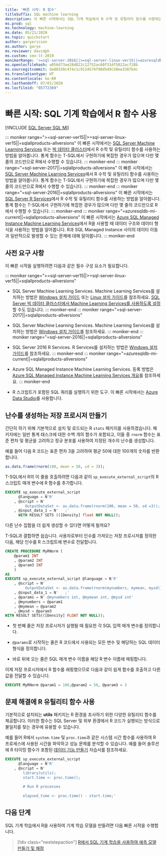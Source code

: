 ```yaml
---
title: '빠른 시작: R 함수'
titleSuffix: SQL machine learning
description: 이 빠른 시작에서는 SQL 기계 학습에서 R 수학 및 유틸리티 함수를 사용하는 방법을 알아봅니다.
ms.prod: sql
ms.technology: machine-learning
ms.date: 05/21/2020
ms.topic: quickstart
author: garyericson
ms.author: garye
ms.reviewer: davidph
ms.custom: seo-lt-2019
monikerRange: '>=sql-server-2016||>=sql-server-linux-ver15||=azuresqldb-mi-current||=sqlallproducts-allversions'
ms.openlocfilehash: a056d73ae28d822c12752ac60f31df5022acf28b
ms.sourcegitcommit: da88320c474c1c9124574f90d549c50ee3387b4c
ms.translationtype: HT
ms.contentlocale: ko-KR
ms.lasthandoff: 07/01/2020
ms.locfileid: "85772369"
---
```

# <a name="quickstart-r-functions-with-sql-machine-learning"></a>빠른 시작: SQL 기계 학습에서 R 함수 사용
[!INCLUDE [SQL Server SQL MI](../../includes/applies-to-version/sql-asdbmi.md)]

::: moniker range=">=sql-server-ver15||>=sql-server-linux-ver15||=sqlallproducts-allversions"
이 빠른 시작에서는 [SQL Server Machine Learning Services](../sql-server-machine-learning-services.md) 또는 [빅 데이터 클러스터](../../big-data-cluster/machine-learning-services.md)에서 R 수학 및 유틸리티 함수를 사용하는 방법을 알아봅니다. 통계 함수는 T-SQL에서 구현하기에 복잡한 경우가 많으며 다만 몇 줄의 코드만으로 R에서 수행할 수 있습니다.
::: moniker-end
::: moniker range="=sql-server-2017||=sqlallproducts-allversions"
이 빠른 시작에서는 [SQL Server Machine Learning Services](../sql-server-machine-learning-services.md)에서 R 수학 및 유틸리티 함수를 사용하는 방법을 알아봅니다. 통계 함수는 T-SQL에서 구현하기에 복잡한 경우가 많으며 다만 몇 줄의 코드만으로 R에서 수행할 수 있습니다.
::: moniker-end
::: moniker range="=sql-server-2016||=sqlallproducts-allversions"
이 빠른 시작에서는 [SQL Server R Services](../r/sql-server-r-services.md)에서 R 수학 및 유틸리티 함수를 사용하는 방법을 알아봅니다. 통계 함수는 T-SQL에서 구현하기에 복잡한 경우가 많으며 다만 몇 줄의 코드만으로 R에서 수행할 수 있습니다.
::: moniker-end
::: moniker range="=azuresqldb-mi-current||=sqlallproducts-allversions"
이 빠른 시작에서는 [Azure SQL Managed Instance Machine Learning Services](/azure/azure-sql/managed-instance/machine-learning-services-overview)에서 R을 사용할 때 데이터 구조와 데이터 형식을 사용하는 방법을 알아봅니다. R과 SQL Managed Instance 사이의 데이터 이동과 일반적으로 발생할 수 있는 문제에 대해 알아봅니다.
::: moniker-end

## <a name="prerequisites"></a>사전 요구 사항

이 빠른 시작을 실행하려면 다음과 같은 필수 구성 요소가 필요합니다.

::: moniker range=">=sql-server-ver15||>=sql-server-linux-ver15||=sqlallproducts-allversions"
- SQL Server Machine Learning Services. Machine Learning Services를 설치하는 방법은 [Windows 설치 가이드](../install/sql-machine-learning-services-windows-install.md) 또는 [Linux 설치 가이드](../../linux/sql-server-linux-setup-machine-learning.md?toc=%2Fsql%2Fmachine-learning%2Ftoc.json)를 참조하세요. [SQL Server 빅 데이터 클러스터에서 Machine Learning Services를 사용하도록 설정](../../big-data-cluster/machine-learning-services.md)할 수도 있습니다.
::: moniker-end
::: moniker range="=sql-server-2017||=sqlallproducts-allversions"
- SQL Server Machine Learning Services. Machine Learning Services를 설치하는 방법은 [Windows 설치 가이드](../install/sql-machine-learning-services-windows-install.md)를 참조하세요. 
::: moniker-end
::: moniker range="=sql-server-2016||=sqlallproducts-allversions"
- SQL Server 2016 R Services. R Services를 설치하는 방법은 [Windows 설치 가이드](../install/sql-r-services-windows-install.md)를 참조하세요.
::: moniker-end
::: moniker range="=azuresqldb-mi-current||=sqlallproducts-allversions"
- Azure SQL Managed Instance Machine Learning Services. 등록 방법은 [Azure SQL Managed Instance Machine Learning Services 개요](/azure/azure-sql/managed-instance/machine-learning-services-overview)를 참조하세요.
::: moniker-end

- R 스크립트가 포함된 SQL 쿼리를 실행하기 위한 도구. 이 빠른 시작에서는 [Azure Data Studio](../../azure-data-studio/what-is.md)를 사용합니다.

## <a name="create-a-stored-procedure-to-generate-random-numbers"></a>난수를 생성하는 저장 프로시저 만들기

간단히 하기 위해 기본적으로 설치 및 로드되는 R `stats` 패키지를 사용하겠습니다. 패키지에는 일반 통계 태스크에 대한 수백 개의 함수가 포함되고, 이들 중 `rnorm` 함수는 표준 편차 및 평균을 고려하고 정규 분포를 사용하여 지정된 개수의 난수를 생성합니다.

예를 들어 다음 R 코드는 표준 편차 3을 고려하여 평균 50에 대한 100개의 숫자를 반환합니다.

```R
as.data.frame(rnorm(100, mean = 50, sd = 3));
```

T-SQL에서 R의 이 줄을 호출하려면 다음과 같이 `sp_execute_external_script`의 R 스크립트 매개 변수에 R 함수를 추가합니다.

```sql
EXECUTE sp_execute_external_script
      @language = N'R'
    , @script = N'
         OutputDataSet <- as.data.frame(rnorm(100, mean = 50, sd =3));'
    , @input_data_1 = N'   ;'
      WITH RESULT SETS (([Density] float NOT NULL));
```

다른 난수 집합을 더 쉽게 생성할 수 있다면 어떻게 될까요?

T-SQL과 결합하면 쉽습니다. 사용자로부터 인수를 가져오는 저장 프로시저를 정의한 다음, 해당 인수를 R 스크립트에 변수로 전달합니다.

```sql
CREATE PROCEDURE MyRNorm (
    @param1 INT
    , @param2 INT
    , @param3 INT
    )
AS
EXECUTE sp_execute_external_script @language = N'R'
    , @script = N'
         OutputDataSet <- as.data.frame(rnorm(mynumbers, mymean, mysd));'
    , @input_data_1 = N'   ;'
    , @params = N' @mynumbers int, @mymean int, @mysd int'
    , @mynumbers = @param1
    , @mymean = @param2
    , @mysd = @param3
WITH RESULT SETS(([Density] FLOAT NOT NULL));
```

- 첫 번째 줄은 저장 프로시저가 실행될 때 필요한 각 SQL 입력 매개 변수를 정의합니다.

- `@params`로 시작하는 줄은 R 코드에서 사용되는 모든 변수 및 해당하는 SQL 데이터 형식을 정의합니다.

- 바로 뒤에 오는 줄은 SQL 매개 변수 이름을 해당 R 변수 이름에 매핑합니다.

이제 저장 프로시저에서 R 함수를 래핑했으므로 다음과 같이 쉽게 함수를 호출하고 다른 값을 전달할 수 있습니다.

```sql
EXECUTE MyRNorm @param1 = 100,@param2 = 50, @param3 = 3
```

## <a name="use-r-utility-functions-for-troubleshooting"></a>문제 해결에 R 유틸리티 함수 사용

기본적으로 설치되는 **utils** 패키지는 R 환경을 조사하기 위한 다양한 유틸리티 함수를 제공합니다. 이러한 함수는 SQL Server 및 외부 환경에서 R 코드가 실행되는 방식으로 불일치를 찾는 경우에 유용할 수 있습니다.

예를 들어 R에서 `system.time` 및 `proc.time`과 같은 시스템 시간 함수를 사용하여 R 프로세스에 사용된 시간을 파악하고 성능 문제를 분석할 수 있습니다. 예를 들어 솔루션에 R 타이밍 함수가 포함된 [데이터 기능 만들기](../tutorials/walkthrough-create-data-features.md) 자습서를 참조하세요.

```sql
EXECUTE sp_execute_external_script
      @language = N'R'
    , @script = N'
        library(utils);
        start.time <- proc.time();
        
        # Run R processes
        
        elapsed_time <- proc.time() - start.time;'
```

## <a name="next-steps"></a>다음 단계

SQL 기계 학습에서 R을 사용하여 기계 학습 모델을 만들려면 다음 빠른 시작을 수행합니다.

> [!div class="nextstepaction"]
> [R에서 SQL 기계 학습을 사용하여 예측 모델 만들기 및 채점](quickstart-r-train-score-model.md)
